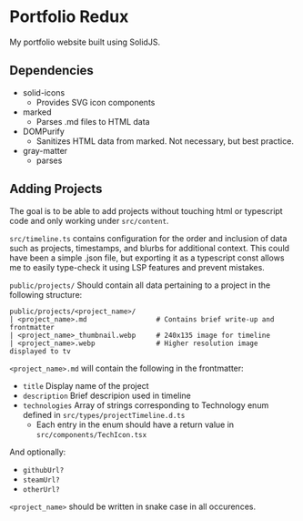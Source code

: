 # Portfolio Redux

My portfolio website built using SolidJS.

## Dependencies

- solid-icons
    - Provides SVG icon components
- marked
    - Parses .md files to HTML data
- DOMPurify
    - Sanitizes HTML data from marked. Not necessary, but best practice.
- gray-matter
    - parses 

## Adding Projects

The goal is to be able to add projects without touching html or typescript
code and only working under `src/content`.

`src/timeline.ts` contains configuration for the order and inclusion of data
such as projects, timestamps, and blurbs for additional context. This could
have been a simple .json file, but exporting it as a typescript const
allows me to easily type-check it using LSP features and prevent mistakes.

`public/projects/` Should contain all data pertaining to a project in the
following structure:
```
public/projects/<project_name>/
| <project_name>.md                 # Contains brief write-up and frontmatter
| <project_name>_thumbnail.webp     # 240x135 image for timeline
| <project_name>.webp               # Higher resolution image displayed to tv
```

`<project_name>.md` will contain the following in the frontmatter:
- `title` Display name of the project
- `description` Brief descripion used in timeline
- `technologies` Array of strings corresponding to Technology enum defined in
  `src/types/projectTimeline.d.ts`
  - Each entry in the enum should have a return value in 
    `src/components/TechIcon.tsx`

And optionally:
- `githubUrl?`
- `steamUrl?`
- `otherUrl?`

`<project_name>` should be written in snake case in all occurences.
